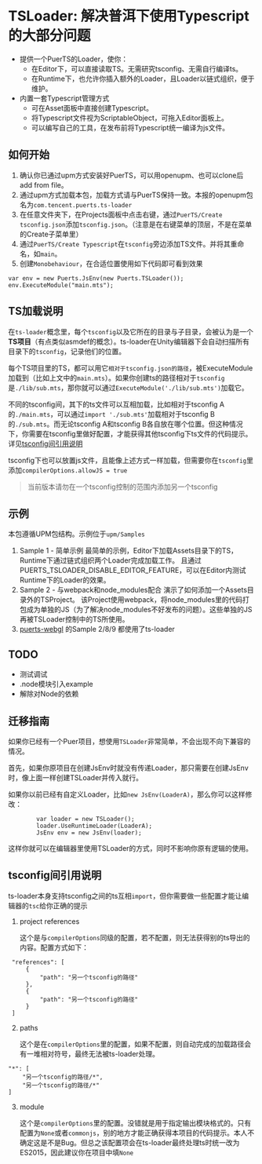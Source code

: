 # TSLoader: 解决普洱下使用Typescript的大部分问题
* 提供一个PuerTS的Loader，使你：
    * 在Editor下，可以直接读取TS。无需研究tsconfig、无需自行编译ts。
    * 在Runtime下，也允许你插入额外的Loader，且Loader以链式组织，便于维护。
* 内置一套Typescript管理方式
    * 可在Asset面板中直接创建Typescript。
    * 将Typescript文件视为ScriptableObject，可拖入Editor面板上。
    * 可以编写自己的工具，在发布前将Typescript统一编译为js文件。

## 如何开始
1. 确认你已通过upm方式安装好PuerTS，可以用openupm、也可以clone后add from file。
2. 通过upm方式加载本包，加载方式请与PuerTS保持一致。本报的openupm包名为`com.tencent.puerts.ts-loader`
3. 在任意文件夹下，在Projects面板中点击右键，通过`PuerTS/Create tsconfig.json`添加`tsconfig.json`。（注意是在右键菜单的顶层，不是在菜单的Create子菜单里）
4. 通过`PuerTS/Create Typescript`在`tsconfig`旁边添加TS文件。并将其重命名，如`main`。
5. 创建`Monobehaviour`，在合适位置使用如下代码即可看到效果
```
var env = new Puerts.JsEnv(new Puerts.TSLoader());
env.ExecuteModule("main.mts");
```
## TS加载说明
在`ts-loader`概念里，每个`tsconfig`以及它所在的目录与子目录，会被认为是一个**TS项目**（有点类似asmdef的概念）。ts-loader在Unity编辑器下会自动扫描所有目录下的`tsconfig`，记录他们的位置。

每个TS项目里的TS，都可以用它`相对于tsconfig.json的路径`，被ExecuteModule加载到（比如上文中的`main.mts`）。如果你创建ts的路径相对于`tsconfig`是`./lib/sub.mts`，那你就可以通过`ExecuteModule('./lib/sub.mts')`加载它。

不同的tsconfig间，其下的ts文件可以互相加载，比如相对于tsconfig A的`./main.mts`，可以通过`import './sub.mts'`加载相对于tsconfig B的`./sub.mts`。而无论tsconfig A和tsconfig B各自放在哪个位置。但这种情况下，你需要在tsconfig里做好配置，才能获得其他tsconfig下ts文件的代码提示。详见[tsconfig间引用说明](#tsconfig间引用说明)

tsconfig下也可以放置js文件，且能像上述方式一样加载，但需要你在`tsconfig`里添加`compilerOptions.allowJS = true`

> 当前版本请勿在一个tsconfig控制的范围内添加另一个tsconfig

## 示例
本包遵循UPM包结构。示例位于`upm/Samples`
1. Sample 1 - 简单示例
    最简单的示例，Editor下加载Assets目录下的TS，Runtime下通过链式组织两个Loader完成加载工作。
    且通过PUERTS_TSLOADER_DISABLE_EDITOR_FEATURE，可以在Editor内测试Runtime下的Loader的效果。
2. Sample 2 - 与webpack和node_modules配合
    演示了如何添加一个Assets目录外的TSProject。
该Project使用webpack，将node_modules里的代码打包成为单独的JS（为了解决node_modules不好发布的问题）。这些单独的JS再被TSLoader控制中的TS所使用。
3. [puerts-webgl](https://github.com/zombieyang/puerts_unity_webgl_demo) 的Sample 2/8/9 都使用了ts-loader
## TODO
* 测试调试
* .node模块引入example
* 解除对Node的依赖

## 迁移指南
如果你已经有一个Puer项目，想使用`TSLoader`非常简单，不会出现不向下兼容的情况。

首先，如果你原项目在创建JsEnv时就没有传递Loader，那只需要在创建JsEnv时，像上面一样创建TSLoader并传入就行。

如果你以前已经有自定义Loader，比如`new JsEnv(LoaderA)`，那么你可以这样修改：
```
        var loader = new TSLoader();
        loader.UseRuntimeLoader(LoaderA);
        JsEnv env = new JsEnv(loader);

```
这样你就可以在编辑器里使用TSLoader的方式，同时不影响你原有逻辑的使用。

## tsconfig间引用说明
ts-loader本身支持tsconfig之间的ts互相`import`，但你需要做一些配置才能让编辑器的`tsc`给你正确的提示
1. project references
   
   这个是与`compilerOptions`同级的配置，若不配置，则无法获得别的ts导出的内容。配置方式如下：
```
 "references": [
     {
         "path": "另一个tsconfig的路径"
     },
     {
         "path": "另一个tsconfig的路径"
     }
 ]
```
2. paths
   
   这个是在`compilerOptions`里的配置，如果不配置，则自动完成的加载路径会有一堆相对符号，最终无法被ts-loader处理。
```
"*": [
    "另一个tsconfig的路径/*",
    "另一个tsconfig的路径/*"
]
```
3. module
   
   这个是`compilerOptions`里的配置。没错就是用于指定输出模块格式的。只有配置为`None`或者`commonjs`，别的地方才能正确获得本项目的代码提示。本人不确定这是不是Bug。但总之该配置项会在ts-loader最终处理ts时统一改为ES2015，因此建议你在项目中填`None`
